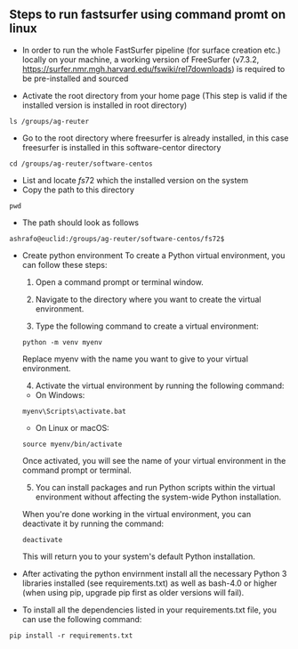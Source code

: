 
## Steps to run fastsurfer using command promt on linux
- In order to run the whole FastSurfer pipeline (for surface creation etc.) locally on your machine, a working version of FreeSurfer (v7.3.2, https://surfer.nmr.mgh.harvard.edu/fswiki/rel7downloads) is required to be pre-installed and sourced

- Activate the root directory from your home page (This step is valid if the installed version is installed in root directory)
```shell 
ls /groups/ag-reuter
```
- Go to the root directory where freesurfer is already installed, in this case freesurfer is installed in this software-centor directory
```shell
cd /groups/ag-reuter/software-centos
```
- List and locate $fs72$  which the installed version on the system 
- Copy the path to this directory 
```shell
pwd
```
- The path should look as follows
```shell 
ashrafo@euclid:/groups/ag-reuter/software-centos/fs72$ 
```
- Create python environment 
To create a Python virtual environment, you can follow these steps:

    1. Open a command prompt or terminal window.

    2. Navigate to the directory where you want to create the virtual environment.

    3. Type the following command to create a virtual environment:
    ```shell
    python -m venv myenv
    ```
    Replace myenv with the name you want to give to your virtual environment.
    
    4. Activate the virtual environment by running the following command:

    - On Windows:
    ```shell
    myenv\Scripts\activate.bat
    ```
    - On Linux or macOS:
    ```shell
    source myenv/bin/activate
    ```
    Once activated, you will see the name of your virtual environment in the command prompt or terminal.
    
    5. You can install packages and run Python scripts within the virtual environment without affecting the system-wide Python installation.

    When you're done working in the virtual environment, you can deactivate it by running the command:
    ```shell
    deactivate
    ```
    This will return you to your system's default Python installation.

- After activating the python envirnment install all the necessary Python 3 libraries installed (see requirements.txt) as well as bash-4.0 or higher (when using pip, upgrade pip first as older versions will fail).

 - To install all the dependencies listed in your requirements.txt file, you can use the following command:
 ```shell 
 pip install -r requirements.txt
 ```
 
    

    
    
    

    
    

